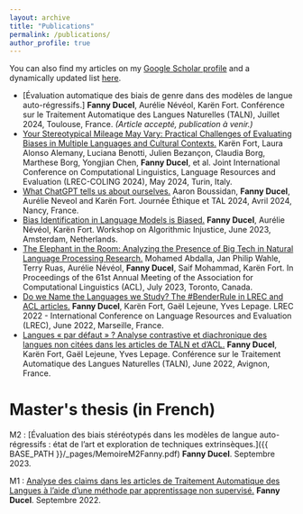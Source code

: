 ```yaml
---
layout: archive
title: "Publications"
permalink: /publications/
author_profile: true
---
```



  You can also find my articles on my [Google Scholar profile](https://scholar.google.com/citations?user=yR-y0zIAAAAJ) and a dynamically updated list [here](https://haltools.archives-ouvertes.fr/Public/afficheRequetePubli.php?auteur_exp=Fanny%2CDucel&CB_auteur=oui&CB_titre=oui&CB_article=oui&langue=Anglais&tri_exp=annee_publi&tri_exp2=typdoc&tri_exp3=date_publi&ordre_aff=TA&Fen=Aff&css=../css/VisuRubriqueEncadre.css).

* [Évaluation automatique des biais de genre dans des modèles de langue auto-régressifs.] **Fanny Ducel**, Aurélie Névéol, Karën Fort. Conférence sur le Traitement Automatique des Langues Naturelles (TALN), Juillet 2024, Toulouse, France. *(Article accepté, publication à venir.)*
* [Your Stereotypical Mileage May Vary: Practical Challenges of Evaluating Biases in Multiple Languages and Cultural Contexts.](https://aclanthology.org/2024.lrec-main.1545/) Karën Fort, Laura Alonso Alemany, Luciana Benotti, Julien Bezançon, Claudia Borg, Marthese Borg, Yongjian Chen, **Fanny Ducel**, et al. Joint International Conference on Computational Linguistics, Language Resources and Evaluation (LREC-COLING 2024), May 2024, Turin, Italy.
* [What ChatGPT tells us about ourselves.](https://inria.hal.science/hal-04521121) Aaron Boussidan, **Fanny Ducel**, Aurélie Neveol and Karën Fort. Journée Éthique et TAL 2024, Avril 2024, Nancy, France.
* [Bias Identification in Language Models is Biased.](https://inria.hal.science/hal-04171198) **Fanny Ducel**, Aurélie Névéol, Karën Fort. Workshop on Algorithmic Injustice, June 2023, Amsterdam, Netherlands.
* [The Elephant in the Room: Analyzing the Presence of Big Tech in Natural Language Processing Research.](https://aclanthology.org/2023.acl-long.734/) Mohamed Abdalla, Jan Philip Wahle, Terry Ruas, Aurélie Névéol, **Fanny Ducel**, Saif Mohammad, Karën Fort. In Proceedings of the 61st Annual Meeting of the Association for Computational Linguistics (ACL), July 2023, Toronto, Canada.
* [Do we Name the Languages we Study? The #BenderRule in LREC and ACL articles.](https://aclanthology.org/2022.lrec-1.60.pdf) **Fanny Ducel**, Karën Fort, Gaël Lejeune, Yves Lepage. LREC 2022 - International Conference on Language Resources and Evaluation (LREC), June 2022, Marseille, France.
* [Langues « par défaut » ? Analyse contrastive et diachronique des langues non citées dans les articles de TALN et d’ACL.](https://aclanthology.org/2022.jeptalnrecital-taln.14.pdf) **Fanny Ducel**, Karën Fort, Gaël Lejeune, Yves Lepage. Conférence sur le Traitement Automatique des Langues Naturelles (TALN), June 2022, Avignon, France.
 

# Master's thesis (in French)

M2 : [Évaluation des biais stéréotypés dans les modèles de langue auto-régressifs : état de l’art et exploration de techniques extrinsèques.]({{ BASE_PATH }}/_pages/MemoireM2Fanny.pdf) **Fanny Ducel**. Septembre 2023.


M1 : [Analyse des claims dans les articles de Traitement Automatique des Langues à l’aide d’une méthode par apprentissage non supervisé.](https://github.com/FannyDucel/FannyDucel.github.io/files/9536432/ducel_fanny_memoirem1.pdf) **Fanny Ducel**. Septembre 2022.
